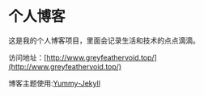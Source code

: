 # 个人博客

这是我的个人博客项目，里面会记录生活和技术的点点滴滴。


访问地址：[http://www.greyfeathervoid.top/](http://www.greyfeathervoid.top/)


博客主题使用:[Yummy-Jekyll](https://github.com/DONGChuan/Yummy-Jekyll)


